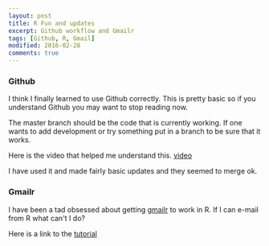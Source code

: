 ```yaml
---
layout: post
title: R Fun and updates
excerpt: Github workflow and Gmailr
tags: [Github, R, Gmail]
modified: 2016-02-28
comments: true
---
```



### Github
I think I finally learned to use Github correctly. This is pretty basic so if you understand Github you may want to stop reading now.

 The master branch should be the code that is currently working. If one wants to add development or try something put in a branch to be sure that it works.

 Here is the video that helped me understand this. [video](https://youtu.be/EwWZbyjDs9c)

 I have used it and made fairly basic updates and they seemed to merge ok.



### Gmailr
I have been a tad obsessed about getting [gmailr](https://cran.r-project.org/web/packages/gmailr/gmailr.pdf) to work in R. If I can e-mail from R what can't I do?

Here is a link to the [tutorial](https://github.com/jennybc/send-email-with-r)

